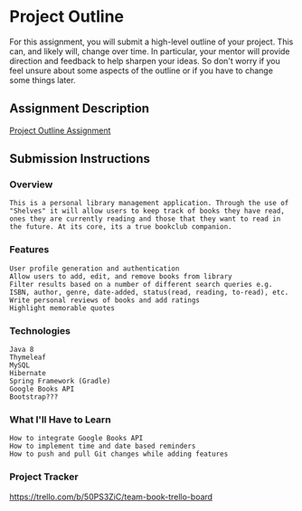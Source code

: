 # Project Outline
For this assignment, you will submit a high-level outline of your project. This can, and likely will, change over time. In particular, your mentor will provide direction and feedback to help sharpen your ideas. So don't worry if you feel unsure about some aspects of the outline or if you have to change some things later.

## Assignment Description
[Project Outline Assignment](https://education.launchcode.org/liftoff/modules/assignments/project-outline)

## Submission Instructions

### Overview
    This is a personal library management application. Through the use of "Shelves" it will allow users to keep track of books they have read, ones they are currently reading and those that they want to read in the future. At its core, its a true bookclub companion.
### Features
    User profile generation and authentication
    Allow users to add, edit, and remove books from library
    Filter results based on a number of different search queries e.g. ISBN, author, genre, date-added, status(read, reading, to-read), etc.
    Write personal reviews of books and add ratings
    Highlight memorable quotes
### Technologies
    Java 8
    Thymeleaf
    MySQL
    Hibernate
    Spring Framework (Gradle)
    Google Books API
    Bootstrap???
### What I'll Have to Learn
    How to integrate Google Books API
    How to implement time and date based reminders
    How to push and pull Git changes while adding features
### Project Tracker
https://trello.com/b/50PS3ZiC/team-book-trello-board
